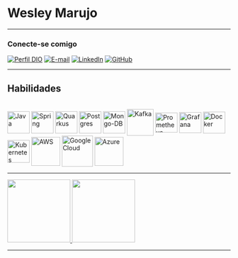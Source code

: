 # Wesley Marujo

---
### Conecte-se comigo
[![Perfil DIO](https://img.shields.io/badge/-Meu%20Perfil%20na%20DIO-30A3DC?style=for-the-badge)](https://web.dio.me/users/wmimem/)
[![E-mail](https://img.shields.io/badge/-Email-000?style=for-the-badge&logo=microsoft-outlook&logoColor=E94D5F)](mailto:wesleymdeandrade@gmail.com)
[![LinkedIn](https://img.shields.io/badge/-LinkedIn-000?style=for-the-badge&logo=linkedin&logoColor=30A3DC)](https://www.linkedin.com/in/wesley-marujo-de-andrade/)
[![GitHub](https://img.shields.io/badge/GitHub-000?style=for-the-badge&logo=github&logoColor=30A3DC)](https://github.com/WesleyMime/)

--- 

## Habilidades

<div style="display: inline_block">
  <br>
  <img align="center" alt="Java" src="https://cdn.jsdelivr.net/gh/devicons/devicon/icons/java/java-original-wordmark.svg" width="50" height="50" />
  <img align="center" alt="Spring" src="https://cdn.jsdelivr.net/gh/devicons/devicon/icons/spring/spring-original-wordmark.svg" width="50" height="50" />
  <img align="center" alt="Quarkus" src="https://design.jboss.org/quarkus/logo/final/SVG/quarkus_icon_rgb_default.svg" width="50" height="50" />
  <img align="center" alt="Postgres" src="https://cdn.jsdelivr.net/gh/devicons/devicon/icons/postgresql/postgresql-original-wordmark.svg" width="50" height="50" />
  <img align="center" alt="Mongo-DB" src="https://cdn.jsdelivr.net/gh/devicons/devicon/icons/mongodb/mongodb-plain-wordmark.svg" width="50" height="50" />
  <img align="center" alt="Kafka" src="https://cdn.jsdelivr.net/gh/devicons/devicon/icons/apachekafka/apachekafka-original-wordmark.svg" width="60" height="60" />
  <img align="center" alt="Prometheus" src="https://cdn.jsdelivr.net/gh/devicons/devicon/icons/prometheus/prometheus-original-wordmark.svg" width="50" height="45" />
  <img align="center" alt="Grafana" src="https://cdn.jsdelivr.net/gh/devicons/devicon/icons/grafana/grafana-original-wordmark.svg" width="50" height="47" />
  <img align="center" alt="Docker" src="https://cdn.jsdelivr.net/gh/devicons/devicon/icons/docker/docker-plain-wordmark.svg" width="50" height="49" />
  <img align="center" alt="Kubernetes" src="https://cdn.jsdelivr.net/gh/devicons/devicon/icons/kubernetes/kubernetes-plain-wordmark.svg" width="50" height="51" />
  <img align="center" alt="AWS" src="https://cdn.jsdelivr.net/gh/devicons/devicon/icons/amazonwebservices/amazonwebservices-plain-wordmark.svg" width="65" height="65" />
  <img align="center" alt="Google Cloud" src="https://cdn.jsdelivr.net/gh/devicons/devicon/icons/googlecloud/googlecloud-original-wordmark.svg" width="70" height="70" />
  <img align="center" alt="Azure" src="https://cdn.jsdelivr.net/gh/devicons/devicon/icons/azure/azure-original-wordmark.svg" width="65" height="65" />
</div>

---

<div>
  <a href="https://github.com/wesleymime">
  <img height="142em" src="https://github-readme-stats.vercel.app/api?username=wesleymime&hide=issues,contribs&count_private=true&show_icons=true&theme=tokyonight">
   <img height="142em" src="https://github-readme-stats.vercel.app/api/top-langs/?username=wesleymime&layout=compact&theme=tokyonight"></a>
</div>

---